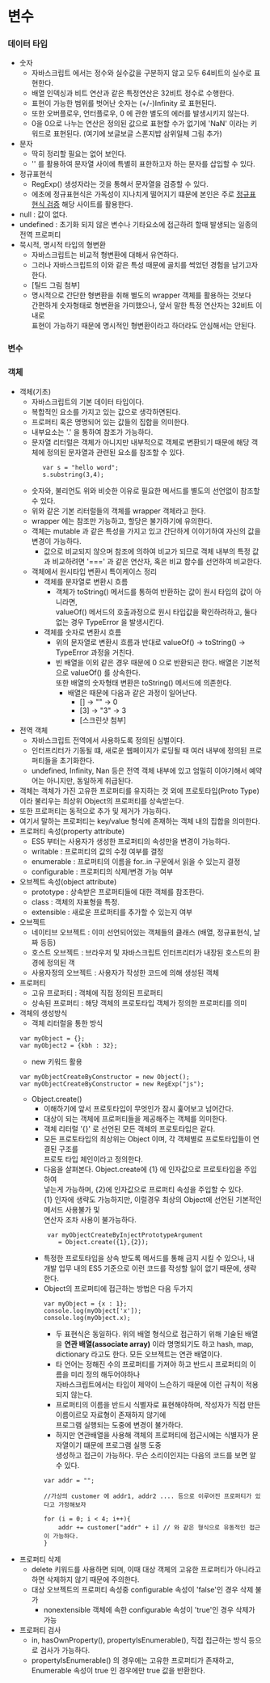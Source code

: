 # 변수

### 데이터 타입
* 숫자
    * 자바스크립트 에서는 정수와 실수값을 구분하지 않고 모두 64비트의 실수로 표현한다.
    * 배열 인덱싱과 비트 연산과 같은 특정연산은 32비트 정수로 수행한다.
    * 표현이 가능한 범위를 벗어난 숫자는 (+/-)Infinity 로 표현된다.
    * 또한 오버플로우, 언터플로우, 0 에 관한 별도의 에러를 발생시키지 않는다.
    * 0을 0으로 나누는 연산은 정의된 값으로 표현할 수가 없기에 'NaN' 이라는 키워드로 표현된다.
    (여기에 보글보글 스폰지밥 삼위일체 그림 추가)
* 문자
    * 딱히 정리할 필요는 없어 보인다.
    * '\' 를 활용하여 문자열 사이에 특별히 표한하고자 하는 문자를 삽입할 수 있다.
* 정규표현식 
    * RegExp() 생성자라는 것을 통해서 문자열을 검증할 수 있다.
    * 에초에 정규표현식은 가독성이 지나치게 떨어지기 떄문에 본인은 주로 [정규표현식 검증](https://regex101.com/r/uJ0bS8/1) 해당 사이트를 활용한다.
* null : 값이 없다.
* undefined : 초기화 되지 않은 변수나 기타요소에 접근하려 할때 발생되는 일종의 전역 프로퍼티
* 묵시적, 명시적 타입의 형변환
    * 자바스크립트는 비교적 형변환에 대해서 유연하다.
    * 그러나 자바스크립트의 이와 같은 특성 때문에 골치를 썩었던 경험을 남기고자 한다.
    * [틸드 그림 첨부]
    * 명시적으로 간단한 형변환을 취해 별도의 wrapper 객체를 활용하는 것보다   
    간편하게 숫자형태로 형변환을 가미했으나, 앞서 말한 특정 연산자는 32비트 이내로   
    표현이 가능하기 때문에 명시적인 형변환이라고 하더라도 안심해서는 안된다.
### 변수
### 객체
* 객체(기초)
    * 자바스크립트의 기본 데이터 타입이다.
    * 복합적인 요소를 가지고 있는 값으로 생각하면된다.
    * 프로퍼티 혹은 명명되어 있는 값들의 집합을 의미한다.
    * 내부요소는 '.' 을 통하여 참조가 가능하다.
    * 문자열 리터럴은 객체가 아니지만 내부적으로 객체로 변환되기 때문에 해당 객체에 정의된 문자열과 관련된 요소를 참조할 수 있다.
        ```
           var s = "hello word";
           s.substring(3,4);
        ```
    * 숫자와, 불리언도 위와 비슷한 이유로 필요한 메서드를 별도의 선언없이 참조할 수 있다.
    * 위와 같은 기본 리터럴들의 객체를 wrapper 객체라고 한다.
    * wrapper 에는 참조만 가능하고, 할당은 불가하기에 유의한다.
    * 객체는 mutable 과 같은 특성을 가지고 있고 간단하게 이야기하여 자신의 값을 변경이 가능하다.
        * 값으로 비교되지 않으며 참조에 의하여 비교가 되므로 객체 내부의 특정 값과 비교하려면 '===' 과 같은 연산자, 혹은 비교 함수를 선언하여 비교한다.
    * 객체에서 원시타입 변환시 특이케이스 정리        
        * 객체를 문자열로 변환시 흐름    
            * 객체가 toString() 메서드를 통하여 반환하는 값이 원시 타입의 값이 아니라면,   
            valueOf() 메서드의 호출과정으로 원시 타입값을 확인하려하고, 둘다 없는 경우 TypeError 을 발생시킨다.          
        * 객체를 숫자로 변환시 흐름
            * 위의 문자열로 변환시 흐름과 반대로 valueOf() -> toString() -> TypeError 과정을 거친다.
            * 빈 배열을 이외 같은 경우 때문에 0 으로 반환되곤 한다. 배열은 기본적으로 valueOf() 를 상속한다.   
            또한 배열의 숫자형태 변환은 toString() 메서드에 의존한다.       
                * 배열은 때문에 다음과 같은 과정이 일어난다.
                    * [] -> "" -> 0
                    * [3] -> "3" -> 3
                    * [스크린샷 첨부] 
* 전역 객체
    * 자바스크립트 전역에서 사용하도록 정의된 심벌이다.
    * 인터프리터가 기동될 떄, 새로운 웹페이지가 로딩될 때 여러 내부에 정의된 프로퍼티들을 초기화한다.
    * undefined, Infinity, Nan 등은 전역 객체 내부에 있고 엄밀히 이야기해서 예약어는 아니지만, 동일하게 취급된다.
* 객체는 객체가 가진 고유한 프로퍼티를 유지하는 것 외에 프로토타입(Proto Type)이라 불리우는 최상위 Object의 프로퍼티를 상속받는다.
* 또한 프로퍼티는 동적으로 추가 및 제거가 가능하다.
* 여기서 말하는 프로퍼티는 key/value 형식에 존재하는 객체 내의 집합을 의미한다.
* 프로퍼티 속성(property attribute)
    * ES5 부터는 사용자가 생성한 프로퍼티의 속성만을 변경이 가능하다.
    * writable : 프로퍼티의 값의 수정 여부를 결정
    * enumerable : 프로퍼티의 이름을 for..in 구문에서 읽을 수 있는지 결정
    * configurable : 프로퍼티의 삭제/변경 가능 여부
* 오브젝트 속성(object attribute)
    * prototype : 상속받은 프로퍼티들에 대한 객체를 참조한다.
    * class : 객체의 자표형을 특정.
    * extensible : 새로운 프로퍼티를 추가할 수 있는지 여부
* 오브젝트
    * 네이티브 오브젝트 : 이미 선언되어있는 객체들의 클래스 (배열, 정규표현식, 날짜 등등)
    * 호스트 오브젝트 : 브라우저 및 자바스크립트 인터프리터가 내장된 호스트의 환경에 정의된 객
    * 사용자정의 오브젝트 : 사용자가 작성한 코드에 의해 생성된 객체
* 프로퍼티
    * 고유 프로퍼티 : 객체에 직접 정의된 프로퍼티 
    * 상속된 프로퍼티 : 해당 객체의 프로토타입 객체가 정의한 프로퍼티를 의미
* 객체의 생성방식
    * 객체 리터럴을 통한 방식
    ```
    var myObject = {};
    var myObject2 = {kbh : 32};
    ```
    * new 키워드 활용    
    ```
    var myObjectCreateByConstructor = new Object();
    var myObjectCreateByConstructor = new RegExp("js");
    ```
    * Object.create()    
        * 이해하기에 앞서 프로토타입이 무엇인가 잠시 훑어보고 넘어간다.
        * 대상이 되는 객체에 프로퍼티들을 제공해주는 객체를 의미한다.
        * 객체 리터럴 '{}' 로 선언된 모든 객체의 프로토타입은 같다.
        * 모든 프로토타입의 최상위는 Object 이며, 각 객체별로 프로토타입들이 연결된 구조를   
        프로토 타입 체인이라고 정의한다.
        * 다음을 살펴본다. Object.create에 {1} 에 인자값으로 프로토타입을 주입하여   
        넣는게 가능하며, {2}에 인자값으로 프로퍼티 속성을 주입할 수 있다.   
        {1} 인자에 생략도 가능하지만, 이럴경우 최상의 Object에 선언된 기본적인 메서드 사용불가 및   
        연산자 조차 사용이 불가능하다.
            ```
             var myObjectCreateByInjectPrototypeArgument 
                = Object.create({1},{2});
            ```
        * 특정한 프로토타입을 상속 받도록 메서드를 통해 금지 시킬 수 있으나, 내 개발 업무 내의 ES5 기준으로 이런 코드를
          작성할 일이 없기 때문에, 생략한다.
        * Object의 프로퍼티에 접근하는 방법은 다음 두가지
            ```
            var myObject = {x : 1};
            console.log(myObject['x']);
            console.log(myObject.x); 
            ```
            * 두 표현식은 동일하다. 위의 배열 형식으로 접근하기 위해 기술된 배열을 **연관 배열(associate array)**
            이라 명명되기도 하고 hash, map, dictionary 라고도 한다. 모든 오브젝트는 연관 배열이다.   
            * 타 언어는 정해진 수의 프로퍼티를 가져야 하고 반드시 프로퍼티의 이름을 미리 정의 해두어야하나   
            자바스크립트에서는 타입이 제약이 느슨하기 때문에 이런 규칙이 적용되지 않는다.   
            * 프로퍼티의 이름을 반드시 식별자로 표현해야하며, 작성자가 직접 만든 이름이르모 자료형이 존재하지 않기에    
            프로그램 실행되는 도중에 변경이 불가하다.
            * 하지만 연관배열을 사용해 객체의 프로퍼티에 접근시에는 식별자가 문자열이기 떄문에 프로그램 실행 도중   
            생성하고 접근이 가능하다. 무슨 소리이인지는 다음의 코드를 보면 알 수 있다.
            ```
            var addr = "";
            
            //가상의 customer 에 addr1, addr2 .... 등으로 이루어진 프로퍼티가 있다고 가정해보자
            
            for (i = 0; i < 4; i++){
                addr += customer["addr" + i] // 와 같은 형식으로 유동적인 접근이 가능하다.
            } 
            ```
* 프로퍼티 삭제
    * delete 키워드를 사용하면 되며, 이때 대상 객체의 고유한 프로퍼티가 아니라고 하면 삭제하지 않기 때문에 주의한다.
    * 대상 오브젝트의 프로퍼티 속성중 configurable 속성이 'false'인 경우 삭제 불가
        * nonextensible 객체에 속한 configurable 속성이 'true'인 경우 삭제가 가능
* 프로퍼티 검사
    * in, hasOwnProperty(), propertyIsEnumerable(), 직접 접근하는 방식 등으로 검사가 가능하다.
    * propertyIsEnumerable() 의 경우에는 고유한 프로퍼티가 존재하고, Enumerable 속성이 true 인 경우에만 true 값을 반환한다.
            
                          